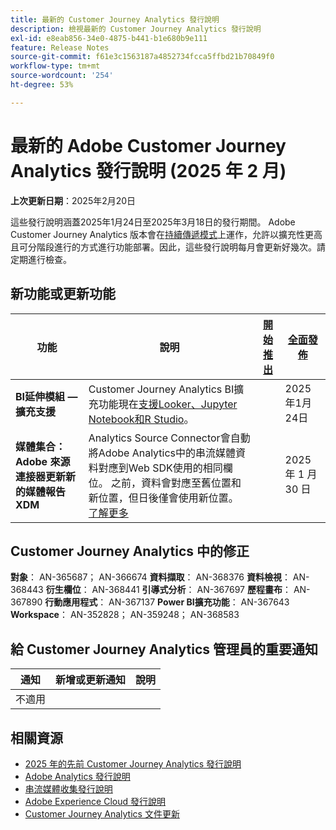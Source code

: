 ```yaml
---
title: 最新的 Customer Journey Analytics 發行說明
description: 檢視最新的 Customer Journey Analytics 發行說明
exl-id: e8eab856-34e0-4875-b441-b1e680b9e111
feature: Release Notes
source-git-commit: f61e3c1563187a4852734fcca5ffbd21b70849f0
workflow-type: tm+mt
source-wordcount: '254'
ht-degree: 53%

---
```


# 最新的 Adobe Customer Journey Analytics 發行說明 (2025 年 2 月)

**上次更新日期**：2025年2月20日

這些發行說明涵蓋2025年1月24日至2025年3月18日的發行期間。 Adobe Customer Journey Analytics 版本會在[持續傳遞模式](releases.md)上運作，允許以擴充性更高且可分階段進行的方式進行功能部署。因此，這些發行說明每月會更新好幾次。請定期進行檢查。

## 新功能或更新功能

| 功能 | 說明 | [開始推出](releases.md) | [全面發佈](releases.md) |
| ----------- | ---------- | ------- | ---- |
| **BI延伸模組 — 擴充支援** | Customer Journey Analytics BI擴充功能現在[支援Looker、Jupyter Notebook和R Studio](https://experienceleague.adobe.com/en/docs/analytics-platform/using/cja-usecases/data-views/bi-extension-usecases)。 |   | 2025年1月24日 |
| **媒體集合：Adobe 來源連接器更新新的媒體報告 XDM** | Analytics Source Connector會自動將Adobe Analytics中的串流媒體資料對應到Web SDK使用的相同欄位。 之前，資料會對應至舊位置和新位置，但日後僅會使用新位置。 [了解更多](https://experienceleague.adobe.com/en/docs/analytics/implementation/aep-edge/xdm-var-mapping) |  | 2025 年 1 月 30 日 |


## Customer Journey Analytics 中的修正

**對象**： AN-365687； AN-366674
**資料擷取**： AN-368376
**資料檢視**： AN-368443
**衍生欄位**： AN-368441
**引導式分析**： AN-367697
**歷程畫布**： AN-367890
**行動應用程式**： AN-367137
**Power BI擴充功能**： AN-367643
**Workspace**： AN-352828； AN-359248； AN-368583


## 給 Customer Journey Analytics 管理員的重要通知

| 通知 | 新增或更新通知 | 說明 |
| --- | --- | --- |
| 不適用 | | |

## 相關資源

* [2025 年的先前 Customer Journey Analytics 發行說明](/help/release-notes/2025.md)
* [Adobe Analytics 發行說明](https://experienceleague.adobe.com/docs/analytics/release-notes/latest.html?lang=zh-hant)
* [串流媒體收集發行說明](https://experienceleague.adobe.com/docs/media-analytics/using/additional-resources/release-notes.html?lang=zh-hant)
* [Adobe Experience Cloud 發行說明](https://experienceleague.adobe.com/docs/release-notes/experience-cloud/current.html?lang=zh-hant)
* [Customer Journey Analytics 文件更新](/help/release-notes/doc-changes.md)
